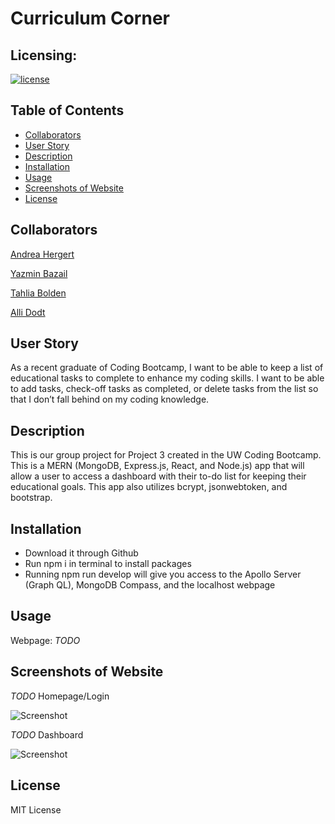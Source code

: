 # Curriculum Corner

## Licensing:
[![license](https://img.shields.io/badge/license-MIT-blue)](https://shields.io)

## Table of Contents 
- [Collaborators](#collaborators)
- [User Story](#user-story)
- [Description](#description)
- [Installation](#installation)
- [Usage](#usage)
- [Screenshots of Website](#screenshots-of-website)
- [License](#license)

## Collaborators
[Andrea Hergert](https://github.com/andreahergert)

[Yazmin Bazail](https://github.com/ybazail3)

[Tahlia Bolden](https://github.com/bloomcaster)

[Alli Dodt](https://github.com/adodt)

## User Story
As a recent graduate of Coding Bootcamp, I want to be able to keep a list of educational tasks to complete to enhance my coding skills. I want to be able to add tasks, check-off tasks as completed, or delete tasks from the list so that I don’t fall behind on my coding knowledge.

## Description
This is our group project for Project 3 created in the UW Coding Bootcamp. This is a MERN (MongoDB, Express.js, React, and Node.js) app that will allow a user to access a dashboard with their to-do list for keeping their educational goals. This app also utilizes bcrypt, jsonwebtoken, and bootstrap.

## Installation
- Download it through Github
- Run npm i in terminal to install packages
- Running npm run develop will give you access to the Apollo Server (Graph QL), MongoDB Compass,  and the localhost webpage

## Usage
Webpage: *TODO*


## Screenshots of Website
*TODO*
Homepage/Login

![Screenshot](client/assets/screenshot_1.png)

*TODO*
Dashboard

![Screenshot](client/assets/screenshot_2.png)

## License
MIT License